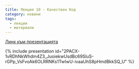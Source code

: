 ```yaml
---
title: Лекция 10 - Качествен Код
category: новини
tags:
  - лекции
  - материали
---
```


[Линк към презентацията](https://drive.google.com/open?id=1Kpbusq1S92SXxzZWGvmvxcFANMbd3VPjRXKZst6oQa4)

{% include presentation id="2PACX-1vRDhNkWhdm4Z3_JuoiekwUsdBc69SluS-rGPp_VsFvoAk6OLRRNKs1TwIwU-ivaaUhS8pHmdBkkSQ_U" %}
